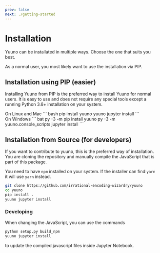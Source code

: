 ```yaml
---
prev: false
next: ./getting-started
---
```

# Installation

Yuuno can be installated in multiple ways. Choose the one that suits you best.

As a normal user, you most likely want to use
the installation via PIP.

## Installation using PIP (easier)

Installing Yuuno from PIP is the preferred way to install Yuuno for normal users.
It is easy to use and does not require any special tools except a running Python 3.6+ installation
on your system.

<multi-column>
<div>
On Linux and Mac

<render-markdown>
``` bash 
pip install yuuno
yuuno jupyter install
```
</render-markdown>
</div>
<div>
On Windows

<render-markdown>
``` bat
py -3 -m pip install yuuno
py -3 -m yuuno.console_scripts jupyter install
```
</render-markdown>
</div>
</multi-column>


## Installation from Source (for developers)

If you want to contribute to yuuno, this is the preferred way of installation.
You are cloning the repository and manually compile the JavaScript that is part of this package.

You need to have `npm` installed on your system. If the installer can find `yarn`
it will use `yarn` instead.

``` bash
git clone https://github.com/irrational-encoding-wizardry/yuuno
cd yuuno
pip install .
yuuno jupyter install
```

### Developing

When changing the JavaScript, you can use the commands

``` bash
python setup.py build_npm
yuuno jupyter install
```

to update the compiled javascript files inside Jupyter Notebook.